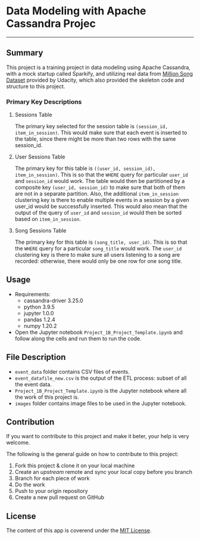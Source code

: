 # Data Modeling with Apache Cassandra Projec #

-------------------------------------------------------------------------------

## Summary ##
This project is a training project in data modeling using Apache Cassandra, with
a mock startup called Sparkify, and utilizing real data from [Million Song Dataset](https://labrosa.ee.columbia.edu/millionsong/)
provided by Udacity, which also provided the skeleton code and structure to this
project.

### Primary Key Descriptions ###
  1. Sessions Table
  
     The primary key selected for the session table is `(session_id, item_in_session)`.
	 This would make sure that each event is inserted to the table, since there might
	 be more than two rows with the same session_id.
	 
  2. User Sessions Table
  
     The primary key for this table is `((user_id, session_id), item_in_session)`. This
	 is so that the `WHERE` query for particular `user_id` and `session_id` would work.
	 The table would then be partitioned by a composite key `(user_id, session_id)` to
	 make sure that both of them are not in a separate partition. Also, the additional
	 `item_in_session` clustering key is there to enable multiple events in a session
	 by a given user_id would be successfully inserted. This would also mean that the
	 output of the query of `user_id` and `session_id` would then be sorted based on
	 `item_in_session`.
	 
  3. Song Sessions Table
  
     The primary key for this table is `(song_title, user_id)`. This is so that the
	 `WHERE` query for a particular `song_title` would work. The `user_id` clustering 
	 key is there to make sure all users listening to a song are recorded: otherwise,
	 there would only be one row for one song title.
	 

## Usage ##
  * Requirements:
    * cassandra-driver 3.25.0
	* python 3.9.5
	* jupyter 1.0.0
	* pandas 1.2.4
	* numpy 1.20.2
  * Open the Jupyter notebook `Project_1B_Project_Template.ipynb` and follow along
    the cells and run them to run the code.

## File Description ##
  * `event_data` folder contains CSV files of events.
  * `event_datafile_new.csv` is the output of the ETL process: subset of all the event data.
  * `Project_1B_Project_Template.ipynb` is the Jupyter notebook where all the work of this
     project is.
  * `images` folder contains image files to be used in the Jupyter notebook.

## Contribution ##
If you want to contribute to this project and make it beter, your help is very
welcome.

The following is the general guide on how to contribute to this project:
   1. Fork this project & clone it on your local machine
   2. Create an *upstream* remote and sync your local copy before you branch
   3. Branch for each piece of work
   4. Do the work
   5. Push to your origin repository
   6. Create a new pull request on GitHub

## License ##
The content of this app is coverend under the [MIT License](./license.txt).
